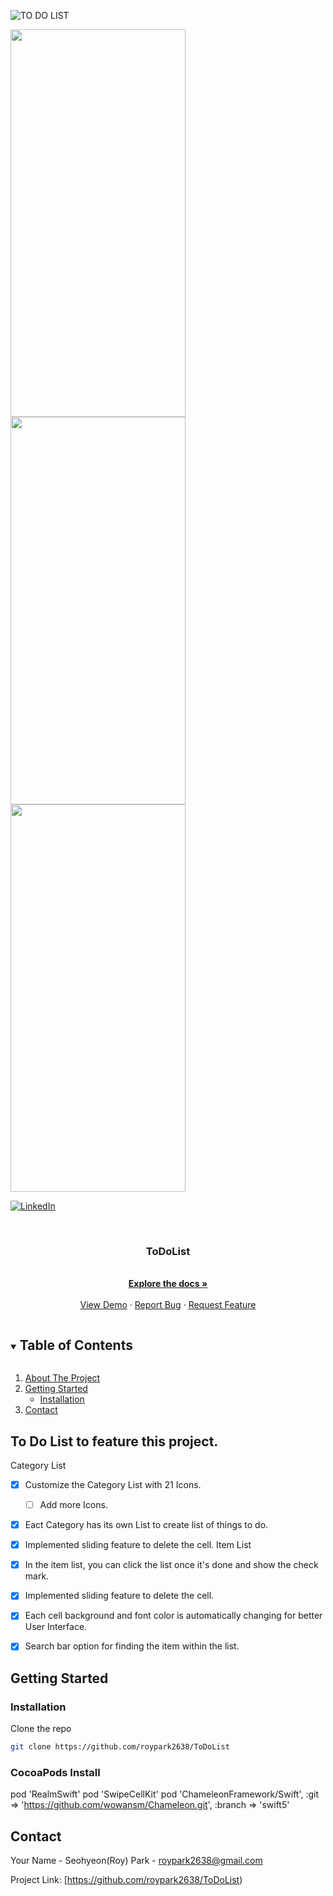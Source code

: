 
<p align="center">

![TO DO LIST](https://user-images.githubusercontent.com/47404333/102040770-946ac480-3d82-11eb-96e1-22b73344d62f.png)

<img src="http://g.recordit.co/9PmWEhLxQR.gif" width="280" height="620"> <img src="https://user-images.githubusercontent.com/47404333/102041521-874ed500-3d84-11eb-8be1-004e432659bf.png" width="280" height="620"> <img src="https://user-images.githubusercontent.com/47404333/102041538-9170d380-3d84-11eb-8ccd-abc19374eee0.png" width="280" height="620">

</p>

[![LinkedIn][linkedin-shield]][linkedin-url]





<!-- PROJECT LOGO -->
<br />
<p align="center">
  <a href="https://github.com/roypark2638/ToDoList">
  </a>

  <h3 align="center">ToDoList
</h3>

  <p align="center">
    <br />
    <a href="https://github.com/roypark2638/ToDoList"><strong>Explore the docs »</strong></a>
    <br />
    <br />
    <a href="https://github.com/roypark2638/ToDoList">View Demo</a>
    ·
    <a href="https://github.com/roypark2638/ToDoList/issues">Report Bug</a>
    ·
    <a href="https://github.com/roypark2638/ToDoList/issues">Request Feature</a>
  </p>
</p>



<!-- TABLE OF CONTENTS -->
<details open="open">
  <summary><h2 style="display: inline-block">Table of Contents</h2></summary>
  <ol>
    <li>
      <a href="#about-the-project">About The Project</a>
      <ul>
      </ul>
    </li>
    <li>
      <a href="#getting-started">Getting Started</a>
      <ul>
        <li><a href="#installation">Installation</a></li>
      </ul>
    </li>
    <li><a href="#contact">Contact</a></li>
  </ol>
</details>



<!-- ABOUT THE PROJECT -->
## To Do List to feature this project.

Category List
* [x] Customize the Category List with 21 Icons.
  * [ ] Add more Icons.
* [x] Eact Category has its own List to create list of things to do.
* [x] Implemented sliding feature to delete the cell.
Item List
* [x] In the item list, you can click the list once it's done and show the check mark.
* [x] Implemented sliding feature to delete the cell.
* [x] Each cell background and font color is automatically changing for better User Interface.
* [x] Search bar option for finding the item within the list.


## Getting Started

### Installation

Clone the repo
   ```sh
   git clone https://github.com/roypark2638/ToDoList
   ```
   
### CocoaPods Install   
pod 'RealmSwift'
pod 'SwipeCellKit'
pod 'ChameleonFramework/Swift', :git => 'https://github.com/wowansm/Chameleon.git', :branch => 'swift5'


<!-- CONTACT -->
## Contact

Your Name - Seohyeon(Roy) Park - roypark2638@gmail.com

Project Link: [https://github.com/roypark2638/ToDoList)




[linkedin-shield]: https://img.shields.io/badge/-LinkedIn-black.svg?style=for-the-badge&logo=linkedin&colorB=555
[linkedin-url]: https://www.linkedin.com/in/roypark2638/
